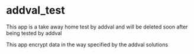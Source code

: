 # addval_test
This app is a take away home test by addval and will be deleted soon after being tested by addval

This app encrypt data in the way specified by the addval solutions
